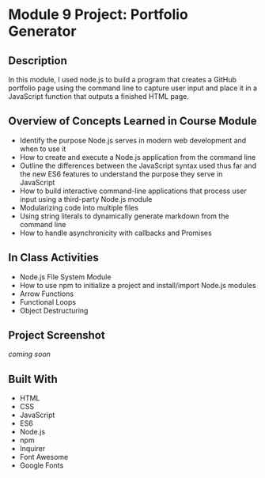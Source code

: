 # Module 9 Project: Portfolio Generator

## Description

In this module, I used node.js to build a program that creates a GitHub portfolio page using the command line to capture user input and place it in a JavaScript function that outputs a finished HTML page.

## Overview of Concepts Learned in Course Module

* Identify the purpose Node.js serves in modern web development and when to use it
* How to create and execute a Node.js application from the command line
* Outline the differences between the JavaScript syntax used thus far and the new ES6 features to understand the purpose they serve in JavaScript
* How to build interactive command-line applications that process user input using a third-party Node.js module
* Modularizing code into multiple files
* Using string literals to dynamically generate markdown from the command line
* How to handle asynchronicity with callbacks and Promises

## In Class Activities

* Node.js File System Module
* How to use npm to initialize a project and install/import Node.js modules
* Arrow Functions
* Functional Loops
* Object Destructuring

## Project Screenshot

_coming soon_

## Built With
* HTML
* CSS
* JavaScript
* ES6
* Node.js
* npm
* Inquirer
* Font Awesome
* Google Fonts
